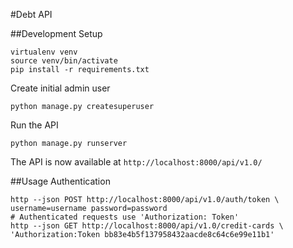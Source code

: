 #Debt API

##Development Setup

```shell
virtualenv venv
source venv/bin/activate
pip install -r requirements.txt
```

Create initial admin user
```shell
python manage.py createsuperuser
```

Run the API
```shell
python manage.py runserver
```

The API is now available at ```http://localhost:8000/api/v1.0/```

##Usage
Authentication

```shell
http --json POST http://localhost:8000/api/v1.0/auth/token \
username=username password=password
# Authenticated requests use 'Authorization: Token'
http --json GET http://localhost:8000/api/v1.0/credit-cards \
'Authorization:Token bb83e4b5f137958432aacde8c64c6e99e11b1'
```
